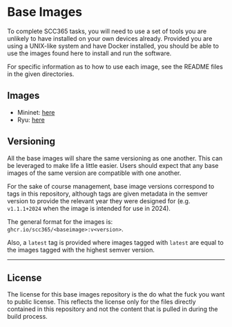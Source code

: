 # Base Images

To complete SCC365 tasks, you will need to use a set of tools you are unlikely
to have installed on your own devices already. Provided you are using a
UNIX-like system and have Docker installed, you should be able to use the images
found here to install and run the software.

For specific information as to how to use each image, see the README files in
the given directories.

## Images

 - Mininet: [here](./mininet/)
 - Ryu: [here](./ryu/)

## Versioning

All the base images will share the same versioning as one another. This can be
leveraged to make life a little easier. Users should expect that any base images
of the same version are compatible with one another.

For the sake of course management, base image versions correspond to tags in
this repository, although tags are given metadata in the semver version to
provide the relevant year they were designed for (e.g. `v1.1.1+2024` when the
image is intended for use in 2024).

The general format for the images is: `ghcr.io/scc365/<baseimage>:v<version>`.

Also, a `latest` tag is provided where images tagged with `latest` are equal to
the images tagged with the highest semver version.

---

## License

The license for this base images repository is the do what the fuck you want to
public license. This reflects the license only for the files directly contained
in this repository and not the content that is pulled in during the build
process. 
